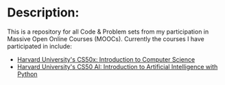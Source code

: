 # Description:

This is a repository for all Code & Problem sets from my participation in Massive Open Online Courses (MOOCs).
Currently the courses I have participated in include:

- [Harvard University's CS50x: Introduction to Computer Science](https://cs50.harvard.edu/x/2022/)
- [Harvard University's CS50 AI: Introduction to Artificial Intelligence with Python](https://cs50.harvard.edu/ai/2024/)